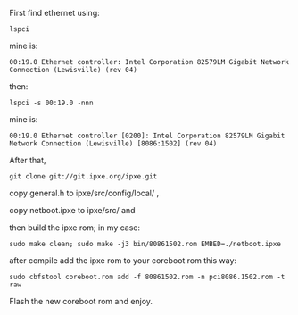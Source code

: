 First find ethernet using:

```
lspci
```

mine is:

```
00:19.0 Ethernet controller: Intel Corporation 82579LM Gigabit Network Connection (Lewisville) (rev 04)
```

then:

```
lspci -s 00:19.0 -nnn
```

mine is:

```
00:19.0 Ethernet controller [0200]: Intel Corporation 82579LM Gigabit Network Connection (Lewisville) [8086:1502] (rev 04)
```

After that,

```
git clone git://git.ipxe.org/ipxe.git
```

copy general.h to ipxe/src/config/local/ ,

copy netboot.ipxe to ipxe/src/ and

then build the ipxe rom; in my case:

```
sudo make clean; sudo make -j3 bin/80861502.rom EMBED=./netboot.ipxe
```

after compile add the ipxe rom to your coreboot rom this way:

```
sudo cbfstool coreboot.rom add -f 80861502.rom -n pci8086.1502.rom -t raw
```

Flash the new coreboot rom and enjoy.
